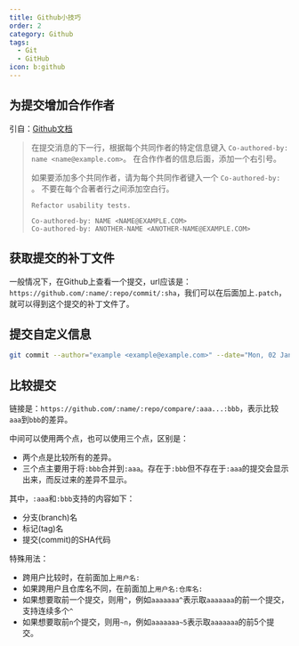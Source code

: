 ```yaml
---
title: Github小技巧
order: 2
category: Github
tags:
  - Git
  - GitHub
icon: b:github
---
```


## 为提交增加合作作者

引自：[Github文档](https://docs.github.com/zh/pull-requests/committing-changes-to-your-project/creating-and-editing-commits/creating-a-commit-with-multiple-authors)

> 在提交消息的下一行，根据每个共同作者的特定信息键入 `Co-authored-by: name <name@example.com>`。 在合作作者的信息后面，添加一个右引号。
> 
> 如果要添加多个共同作者，请为每个共同作者键入一个 `Co-authored-by: `。 不要在每个合著者行之间添加空白行。
> 
> ```
> Refactor usability tests.
>
> Co-authored-by: NAME <NAME@EXAMPLE.COM>
> Co-authored-by: ANOTHER-NAME <ANOTHER-NAME@EXAMPLE.COM>
> ```

## 获取提交的补丁文件

一般情况下，在Github上查看一个提交，url应该是：`https://github.com/:name/:repo/commit/:sha`，我们可以在后面加上`.patch`，就可以得到这个提交的补丁文件了。

## 提交自定义信息

```bash
git commit --author="example <example@example.com>" --date="Mon, 02 Jan 2006 15:04:05 +0800"
```

## 比较提交

链接是：`https://github.com/:name/:repo/compare/:aaa...:bbb`，表示比较`aaa`到`bbb`的差异。

中间可以使用两个点，也可以使用三个点，区别是：

- 两个点是比较所有的差异。
- 三个点主要用于将`:bbb`合并到`:aaa`。存在于`:bbb`但不存在于`:aaa`的提交会显示出来，而反过来的差异不显示。

其中，`:aaa`和`:bbb`支持的内容如下：
- 分支(branch)名
- 标记(tag)名
- 提交(commit)的SHA代码

特殊用法：
- 跨用户比较时，在前面加上`用户名:`
- 如果跨用户且仓库名不同，在前面加上`用户名:仓库名:`
- 如果想要取前一个提交，则用`^`，例如`aaaaaaa^`表示取`aaaaaaa`的前一个提交，支持连续多个`^`
- 如果想要取前`n`个提交，则用`~n`，例如`aaaaaaa~5`表示取`aaaaaaa`的前5个提交。
